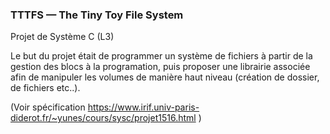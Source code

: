 
### TTTFS — The Tiny Toy File System
Projet de Système C (L3)

Le but du projet était de programmer un système de fichiers à partir de la gestion des blocs à la programation, puis proposer une librairie associée afin de manipuler les volumes de manière haut niveau (création de dossier, de fichiers etc..).

(Voir spécification https://www.irif.univ-paris-diderot.fr/~yunes/cours/sysc/projet1516.html )
